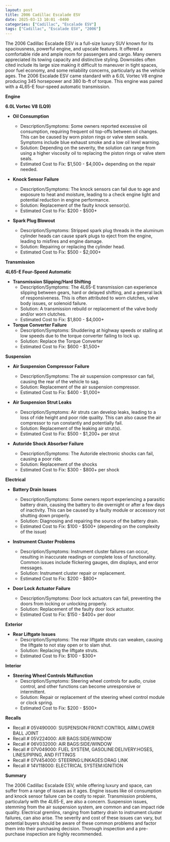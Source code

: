 ```yaml
---
layout: post
title: 2006 Cadillac Escalade ESV
date: 2025-03-13 10:01 -0400
categories: ["Cadillac", "Escalade ESV"]
tags: ["Cadillac", "Escalade ESV", "2006"]
---
```

The 2006 Cadillac Escalade ESV is a full-size luxury SUV known for its spaciousness, powerful engine, and upscale features. It offered a comfortable ride and ample room for passengers and cargo. Many owners appreciated its towing capacity and distinctive styling. Downsides often cited include its large size making it difficult to maneuver in tight spaces, poor fuel economy, and some reliability concerns, particularly as the vehicle ages. The 2006 Escalade ESV came standard with a 6.0L Vortec V8 engine producing 345 horsepower and 380 lb-ft of torque. This engine was paired with a 4L65-E four-speed automatic transmission.

**Engine**

**6.0L Vortec V8 (LQ9)**

*   **Oil Consumption**
    *   Description/Symptoms: Some owners reported excessive oil consumption, requiring frequent oil top-offs between oil changes. This can be caused by worn piston rings or valve stem seals. Symptoms include blue exhaust smoke and a low oil level warning.
    *   Solution: Depending on the severity, the solution can range from using a higher viscosity oil to replacing the piston rings or valve stem seals.
    *   Estimated Cost to Fix: $1,500 - $4,000+ depending on the repair needed.

*   **Knock Sensor Failure**
    *   Description/Symptoms: The knock sensors can fail due to age and exposure to heat and moisture, leading to a check engine light and potential reduction in engine performance.
    *   Solution: Replacement of the faulty knock sensor(s).
    *   Estimated Cost to Fix: $200 - $500+

*   **Spark Plug Blowout**
    *   Description/Symptoms: Stripped spark plug threads in the aluminum cylinder heads can cause spark plugs to eject from the engine, leading to misfires and engine damage.
    *   Solution: Repairing or replacing the cylinder head.
    *   Estimated Cost to Fix: $500 - $2,000+

**Transmission**

**4L65-E Four-Speed Automatic**

*   **Transmission Slipping/Hard Shifting**
    *   Description/Symptoms: The 4L65-E transmission can experience slipping between gears, hard or delayed shifting, and a general lack of responsiveness. This is often attributed to worn clutches, valve body issues, or solenoid failure.
    *   Solution: A transmission rebuild or replacement of the valve body and/or worn clutches.
    *   Estimated Cost to Fix: $1,800 - $4,000+
*   **Torque Converter Failure**
    *   Description/Symptoms: Shuddering at highway speeds or stalling at low speeds due to the torque converter failing to lock up.
    *   Solution: Replace the Torque Converter
    *   Estimated Cost to Fix: $600 - $1,500+

**Suspension**

*   **Air Suspension Compressor Failure**
    *   Description/Symptoms: The air suspension compressor can fail, causing the rear of the vehicle to sag.
    *   Solution: Replacement of the air suspension compressor.
    *   Estimated Cost to Fix: $400 - $1,000+

*   **Air Suspension Strut Leaks**
    *   Description/Symptoms: Air struts can develop leaks, leading to a loss of ride height and poor ride quality. This can also cause the air compressor to run constantly and potentially fail.
    *   Solution: Replacement of the leaking air strut(s).
    *   Estimated Cost to Fix: $500 - $1,200+ per strut

*   **Autoride Shock Absorber Failure**
    *   Description/Symptoms: The Autoride electronic shocks can fail, causing a poor ride.
    *   Solution: Replacement of the shocks
    *   Estimated Cost to Fix: $300 - $800+ per shock

**Electrical**

*   **Battery Drain Issues**
    *   Description/Symptoms: Some owners report experiencing a parasitic battery drain, causing the battery to die overnight or after a few days of inactivity. This can be caused by a faulty module or accessory not shutting down properly.
    *   Solution: Diagnosing and repairing the source of the battery drain.
    *   Estimated Cost to Fix: $100 - $500+ (depending on the complexity of the issue)

*   **Instrument Cluster Problems**
    *   Description/Symptoms: Instrument cluster failures can occur, resulting in inaccurate readings or complete loss of functionality. Common issues include flickering gauges, dim displays, and error messages.
    *   Solution: Instrument cluster repair or replacement.
    *   Estimated Cost to Fix: $200 - $800+

*   **Door Lock Actuator Failure**
    *   Description/Symptoms: Door lock actuators can fail, preventing the doors from locking or unlocking properly.
    *   Solution: Replacement of the faulty door lock actuator.
    *   Estimated Cost to Fix: $150 - $400+ per door

**Exterior**

*   **Rear Liftgate Issues**
    *   Description/Symptoms: The rear liftgate struts can weaken, causing the liftgate to not stay open or to slam shut.
    *   Solution: Replacing the liftgate struts.
    *   Estimated Cost to Fix: $100 - $300+

**Interior**

*   **Steering Wheel Controls Malfunction**
    *   Description/Symptoms: Steering wheel controls for audio, cruise control, and other functions can become unresponsive or intermittent.
    *   Solution: Repair or replacement of the steering wheel control module or clock spring.
    *   Estimated Cost to Fix: $200 - $500+

**Recalls**

*   Recall # 05V490000: SUSPENSION:FRONT:CONTROL ARM:LOWER BALL JOINT
*   Recall # 05V224000: AIR BAGS:SIDE/WINDOW
*   Recall # 06V032000: AIR BAGS:SIDE/WINDOW
*   Recall # 07V049000: FUEL SYSTEM, GASOLINE:DELIVERY:HOSES, LINES/PIPING, AND FITTINGS
*   Recall # 07V454000: STEERING:LINKAGES:DRAG LINK
*   Recall # 14V118000: ELECTRICAL SYSTEM:IGNITION

**Summary**

The 2006 Cadillac Escalade ESV, while offering luxury and space, can suffer from a range of issues as it ages. Engine issues like oil consumption and knock sensor failure can be costly to repair. Transmission problems, particularly with the 4L65-E, are also a concern. Suspension issues, stemming from the air suspension system, are common and can impact ride quality. Electrical gremlins, ranging from battery drain to instrument cluster failures, can also arise. The severity and cost of these issues can vary, but potential buyers should be aware of these common problems and factor them into their purchasing decision. Thorough inspection and a pre-purchase inspection are highly recommended.

